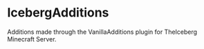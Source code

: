# IcebergAdditions
Additions made through the VanillaAdditions plugin for TheIceberg Minecraft Server.
